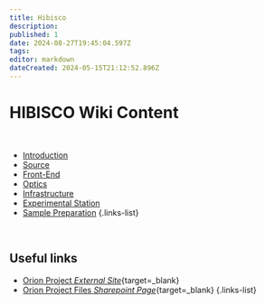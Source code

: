 ```yaml
---
title: Hibisco
description: 
published: 1
date: 2024-08-27T19:45:04.597Z
tags: 
editor: markdown
dateCreated: 2024-05-15T21:12:52.896Z
---
```


# HIBISCO Wiki Content

<br>

- [Introduction](/Orion/Hibisco/hib_intro.html)
- [Source](/Orion/Hibisco/hib_source)
- [Front-End](/Orion/Hibisco/hib_frontend)
- [Optics](/Orion/Hibisco/hib_optics)
- [Infrastructure](/Orion/Hibisco/hib_infra)
- [Experimental Station](/Orion/Hibisco/hib_exp_station)
- [Sample Preparation](/Orion/Hibisco/hib_sample_prep)
{.links-list}

<br>


## Useful links
- [Orion Project *External Site*](https://cnpem.br/orion/){target=_blank}
- [Orion Project Files *Sharepoint Page*](https://cnpemcamp.sharepoint.com/sites/lnls/projectsII/SitePages/orionbeamlines.aspx){target=_blank}
{.links-list}